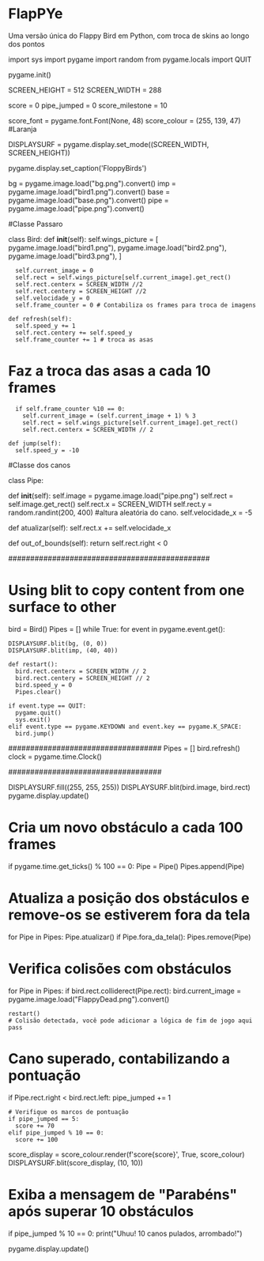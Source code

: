 # FlapPYe
Uma versão única do Flappy Bird em Python, com troca de skins ao longo dos pontos

import sys
import pygame
import random
from pygame.locals import QUIT

pygame.init()

SCREEN_HEIGHT = 512
SCREEN_WIDTH = 288

score = 0
pipe_jumped = 0
score_milestone = 10

score_font = pygame.font.Font(None, 48)
score_colour = (255, 139, 47)  #Laranja

DISPLAYSURF = pygame.display.set_mode((SCREEN_WIDTH, SCREEN_HEIGHT))

pygame.display.set_caption('FloppyBirds')

bg = pygame.image.load("bg.png").convert()
imp = pygame.image.load("bird1.png").convert()
base = pygame.image.load("base.png").convert()
pipe = pygame.image.load("pipe.png").convert()

#Classe Passaro

class Bird:
    def __init__(self):
      self.wings_picture = [
          pygame.image.load("bird1.png"),
          pygame.image.load("bird2.png"),
          pygame.image.load("bird3.png"),
      ]
      
      self.current_image = 0
      self.rect = self.wings_picture[self.current_image].get_rect()
      self.rect.centerx = SCREEN_WIDTH //2 
      self.rect.centery = SCREEN_HEIGHT //2
      self.velocidade_y = 0
      self.frame_counter = 0 # Contabiliza os frames para troca de imagens
      
    def refresh(self):
      self.speed_y += 1
      self.rect.centery += self.speed_y
      self.frame_counter += 1 # troca as asas

# Faz a troca das asas a cada 10 frames
      if self.frame_counter %10 == 0:
        self.current_image = (self.current_image + 1) % 3
        self.rect = self.wings_picture[self.current_image].get_rect()
        self.rect.centerx = SCREEN_WIDTH // 2
        
    def jump(self):
      self.speed_y = -10

#Classe dos canos

class Pipe:

  def __init__(self):
    self.image = pygame.image.load("pipe.png")
    self.rect = self.image.get_rect()
    self.rect.x = SCREEN_WIDTH
    self.rect.y = random.randint(200, 400)  #altura aleatória do cano.
    self.velocidade_x = -5

  def atualizar(self):
    self.rect.x += self.velocidade_x

  def out_of_bounds(self):
    return self.rect.right < 0

##############################################

# Using blit to copy content from one surface to other
bird = Bird()
Pipes = []
while True:
  for event in pygame.event.get():

    DISPLAYSURF.blit(bg, (0, 0))
    DISPLAYSURF.blit(imp, (40, 40))

    def restart():
      bird.rect.centerx = SCREEN_WIDTH // 2
      bird.rect.centery = SCREEN_HEIGHT // 2
      bird.speed_y = 0
      Pipes.clear()

    if event.type == QUIT:
      pygame.quit()
      sys.exit()
    elif event.type == pygame.KEYDOWN and event.key == pygame.K_SPACE:
      bird.jump()
###################################
Pipes = []
bird.refresh()
clock = pygame.time.Clock()

###################################

DISPLAYSURF.fill((255, 255, 255))
DISPLAYSURF.blit(bird.image, bird.rect)
pygame.display.update()

# Cria um novo obstáculo a cada 100 frames

if pygame.time.get_ticks() % 100 == 0:
  Pipe = Pipe()
  Pipes.append(Pipe)

# Atualiza a posição dos obstáculos e remove-os se estiverem fora da tela
for Pipe in Pipes:
  Pipe.atualizar()
  if Pipe.fora_da_tela():
    Pipes.remove(Pipe)

# Verifica colisões com obstáculos
for Pipe in Pipes:
  if bird.rect.colliderect(Pipe.rect):
    bird.current_image = pygame.image.load("FlappyDead.png").convert()

    restart()
    # Colisão detectada, você pode adicionar a lógica de fim de jogo aqui
    pass

# Cano superado, contabilizando a pontuação
  if Pipe.rect.right < bird.rect.left:
    pipe_jumped += 1

    # Verifique os marcos de pontuação
    if pipe_jumped == 5:
      score += 70
    elif pipe_jumped % 10 == 0:
      score += 100

score_display = score_colour.render(f'score{score}', True, score_colour)
DISPLAYSURF.blit(score_display, (10, 10))
# Exiba a mensagem de "Parabéns" após superar 10 obstáculos
if pipe_jumped % 10 == 0:
  print("Uhuu! 10 canos pulados, arrombado!")

pygame.display.update()

